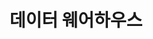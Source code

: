 ---
layout : default
title : 데이터 웨어하우스
nav_order : 2
has_children : true
permalink : /docs/DE/DW
parent : DE
---
